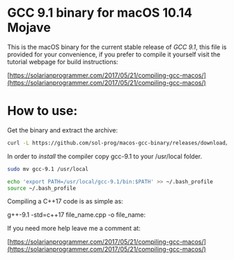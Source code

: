 # GCC 9.1 binary for macOS 10.14 Mojave #

This is the macOS binary for the current stable release of *GCC 9.1*, this file is provided for your convenience, if you prefer to compile it yourself visit the tutorial webpage for build instructions:

[https://solarianprogrammer.com/2017/05/21/compiling-gcc-macos/](https://solarianprogrammer.com/2017/05/21/compiling-gcc-macos/)

How to use:
===========

Get the binary and extract the archive:

```bash
curl -L https://github.com/sol-prog/macos-gcc-binary/releases/download/v9.1/gcc-9.1-macos-10.14.tar.bz2 | tar xf -
```

In order to *install* the compiler copy gcc-9.1 to your /usr/local folder.

```bash
sudo mv gcc-9.1 /usr/local

echo 'export PATH=/usr/local/gcc-9.1/bin:$PATH' >> ~/.bash_profile
source ~/.bash_profile
```

Compiling a C++17 code is as simple as:

g++-9.1 -std=c++17 file_name.cpp -o file_name:

If you need more help leave me a comment at:

[https://solarianprogrammer.com/2017/05/21/compiling-gcc-macos/](https://solarianprogrammer.com/2017/05/21/compiling-gcc-macos/)
